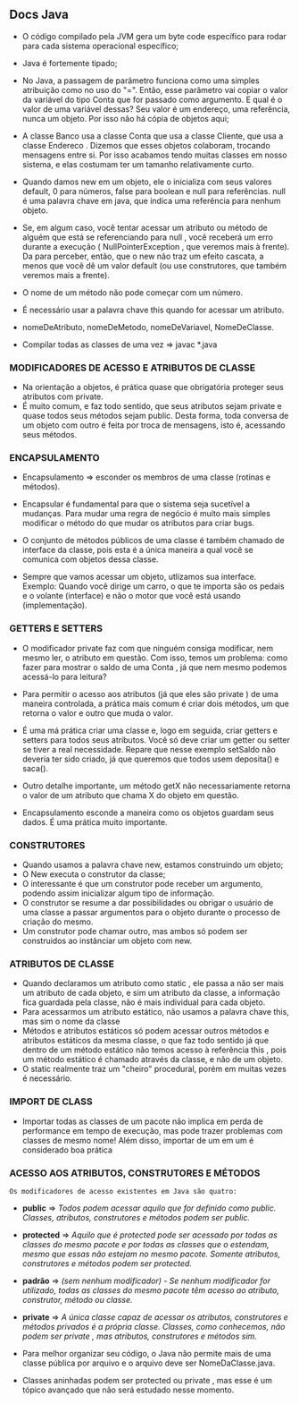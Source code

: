 ## Docs Java

- O código compilado pela JVM gera um byte code específico para rodar para cada sistema operacional específico;

- Java é fortemente tipado;

- No Java, a passagem de parâmetro funciona como uma simples atribuição como no uso do "=". Então, esse parâmetro vai copiar o valor da variável do tipo Conta que for passado como argumento. E qual é o valor de uma variável dessas? Seu valor é um endereço, uma referência, nunca um objeto. Por isso não há cópia de objetos aqui;

- A classe Banco usa a classe Conta que usa a classe Cliente, que usa a classe Endereco . Dizemos que esses objetos colaboram, trocando mensagens entre si. Por isso acabamos tendo muitas classes em nosso sistema, e elas costumam ter um tamanho relativamente curto.

- Quando damos new em um objeto, ele o inicializa com seus valores default, 0 para números, false para boolean e null para referências. null é uma palavra chave em java, que indica uma referência para nenhum objeto.

- Se, em algum caso, você tentar acessar um atributo ou método de alguém que está se referenciando para null , você receberá um erro durante a execução ( NullPointerException , que veremos mais à frente). Da para perceber, então, que o new não traz um efeito cascata, a menos que você dê um valor default (ou use construtores, que também veremos mais a frente).

- O nome de um método não pode começar com um número.

- É necessário usar a palavra chave this quando for acessar um atributo.

- nomeDeAtributo, nomeDeMetodo, nomeDeVariavel, NomeDeClasse.

- Compilar todas as classes de uma vez => javac *.java

### MODIFICADORES DE ACESSO E ATRIBUTOS DE CLASSE

- Na orientação a objetos, é prática quase que obrigatória proteger seus atributos com private.
- É muito comum, e faz todo sentido, que seus atributos sejam private e quase todos seus métodos sejam  public. Desta forma, toda conversa de um objeto com outro é feita por troca de mensagens, isto é, acessando seus métodos.

### ENCAPSULAMENTO

- Encapsulamento => esconder os membros de uma classe (rotinas e métodos).

- Encapsular é fundamental para que o sistema seja sucetível a mudanças. Para mudar uma regra de negócio é muito mais simples modificar o método do que mudar os atributos para criar bugs.

- O conjunto de métodos públicos de uma classe é também chamado de interface da classe, pois esta é a única maneira a qual você se comunica com objetos dessa classe.

- Sempre que vamos acessar um objeto, utlizamos sua interface. Exemplo: Quando você dirige um carro, o que te importa são os pedais e o volante (interface) e não o motor que você está usando (implementação).

### GETTERS E SETTERS

- O modificador private faz com que ninguém consiga modificar, nem mesmo ler, o atributo em questão. Com isso, temos um problema: como fazer para mostrar o saldo de uma Conta , já que nem mesmo podemos acessá-lo para leitura?

- Para permitir o acesso aos atributos (já que eles são private ) de uma maneira controlada, a prática mais comum é criar dois métodos, um que retorna o valor e outro que muda o valor.

- É uma má prática criar uma classe e, logo em seguida, criar getters e setters para todos seus atributos. Você só deve criar um getter ou setter se tiver a real necessidade. Repare que nesse exemplo setSaldo não deveria ter sido criado, já que queremos que todos usem deposita() e saca().

- Outro detalhe importante, um método getX não necessariamente retorna o valor de um atributo que chama X do objeto em questão.

- Encapsulamento esconde a maneira como os objetos guardam seus dados. É uma prática muito importante.

### CONSTRUTORES

- Quando usamos a palavra chave new, estamos construindo um objeto;
- O New executa o construtor da classe;
- O interessante é que um construtor pode receber um argumento, podendo assim inicializar algum tipo de informação.
- O construtor se resume a dar possibilidades ou obrigar o usuário de uma classe a passar argumentos para o objeto durante o processo de criação do mesmo.
- Um construtor pode chamar outro, mas ambos só podem ser construidos ao instânciar um objeto com new.

### ATRIBUTOS DE CLASSE

- Quando declaramos um atributo como static , ele passa a não ser mais um atributo de cada objeto, e sim um atributo da classe, a informação fica guardada pela classe, não é mais individual para cada objeto.
- Para acessarmos um atributo estático, não usamos a palavra chave this, mas sim o nome da classe
- Métodos e atributos estáticos só podem acessar outros métodos e atributos estáticos da mesma classe, o que faz todo sentido já que dentro de um método estático não temos acesso à referência this , pois um método estático é chamado através da classe, e não de um objeto.
- O static realmente traz um "cheiro" procedural, porém em muitas vezes é necessário.

### IMPORT DE CLASS

- Importar todas as classes de um pacote não implica em perda de performance em tempo de execução, mas pode trazer problemas com classes de mesmo nome! Além disso, importar de um em um é considerado boa prática

### ACESSO AOS ATRIBUTOS, CONSTRUTORES E MÉTODOS

`Os modificadores de acesso existentes em Java são quatro:`

- **public** => _Todos podem acessar aquilo que for definido como public. Classes, atributos, construtores e métodos podem ser public._
- **protected** => _Aquilo que é protected pode ser acessado por todas as classes do mesmo pacote e por todas as classes que o estendam, mesmo que essas não estejam no mesmo pacote. Somente atributos, construtores e métodos podem ser protected._
- **padrão** => _(sem nenhum modificador) - Se nenhum modificador for utilizado, todas as classes do mesmo pacote têm acesso ao atributo, construtor, método ou classe._
- **private** => _A única classe capaz de acessar os atributos, construtores e métodos privados é a própria classe. Classes, como conhecemos, não podem ser private , mas atributos, construtores e métodos sim._

- Para melhor organizar seu código, o Java não permite mais de uma classe pública por arquivo e o arquivo deve ser NomeDaClasse.java.
- Classes aninhadas podem ser protected ou private , mas esse é um tópico avançado que não será estudado nesse momento.
